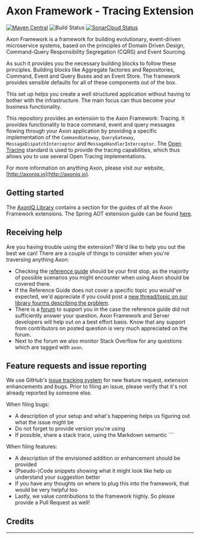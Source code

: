 # Axon Framework - Tracing Extension 
[![Maven Central](https://maven-badges.herokuapp.com/maven-central/org.axonframework.extensions.tracing/axon-tracing/badge.svg)](https://maven-badges.herokuapp.com/maven-central/org.axonframework.extensions.tracing/axon-tracing/)
![Build Status](https://github.com/AxonFramework/extension-tracing/workflows/Tracing%20Extension/badge.svg?branch=master)
[![SonarCloud Status](https://sonarcloud.io/api/project_badges/measure?project=AxonFramework_extension-tracing&metric=alert_status)](https://sonarcloud.io/dashboard?id=AxonFramework_extension-tracing)

Axon Framework is a framework for building evolutionary, event-driven microservice systems,
 based on the principles of Domain Driven Design, Command-Query Responsibility Segregation (CQRS) and Event Sourcing.

As such it provides you the necessary building blocks to follow these principles. 
Building blocks like Aggregate factories and Repositories, Command, Event and Query Buses and an Event Store.
The framework provides sensible defaults for all of these components out of the box.

This set up helps you create a well structured application without having to bother with the infrastructure.
The main focus can thus become your business functionality.

This repository provides an extension to the Axon Framework: Tracing.
It provides functionality to trace command, event and query messages flowing through your Axon application by providing 
 a specific implementation of the `CommandGateway`, `QueryGateway`, `MessageDispatchInterceptor` and
 `MessageHandlerInterceptor`.
The [Open Tracing](https://opentracing.io/) standard is used to provide the tracing capabilities,
 which thus allows you to use several Open Tracing implementations. 
  
For more information on anything Axon, please visit our website, [http://axoniq.io](http://axoniq.io).

## Getting started

The [AxonIQ Library](https://library.axoniq.io) contains a section for the guides of all the Axon Framework extensions.
The Spring AOT extension guide can be found [here](https://library.axoniq.io/home/guides/axon-framework.html).

## Receiving help

Are you having trouble using the extension? 
We'd like to help you out the best we can!
There are a couple of things to consider when you're traversing anything Axon:

* Checking the [reference guide](https://library.axoniq.io/axon_framework_old_ref/) should be your first stop,
  as the majority of possible scenarios you might encounter when using Axon should be covered there.
* If the Reference Guide does not cover a specific topic you would've expected,
  we'd appreciate if you could post a [new thread/topic on our library fourms describing the problem](https://discuss.axoniq.io/c/26).
* There is a [forum](https://discuss.axoniq.io/) to support you in the case the reference guide did not sufficiently answer your question.
Axon Framework and Server developers will help out on a best effort basis.
Know that any support from contributors on posted question is very much appreciated on the forum.
* Next to the forum we also monitor Stack Overflow for any questions which are tagged with `axon`.

## Feature requests and issue reporting

We use GitHub's [issue tracking system](https://github.com/AxonFramework/extension-tracing/issues) for new feature 
request, extension enhancements and bugs. 
Prior to filing an issue, please verify that it's not already reported by someone else.

When filing bugs:
* A description of your setup and what's happening helps us figuring out what the issue might be
* Do not forget to provide version you're using
* If possible, share a stack trace, using the Markdown semantic ```

When filing features:
* A description of the envisioned addition or enhancement should be provided
* (Pseudo-)Code snippets showing what it might look like help us understand your suggestion better 
* If you have any thoughts on where to plug this into the framework, that would be very helpful too
* Lastly, we value contributions to the framework highly. So please provide a Pull Request as well!
 
## Credits

---